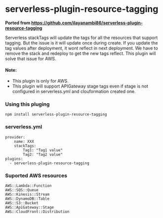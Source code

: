 # serverless-plugin-resource-tagging

**Ported from https://github.com/ilayanambi86/serverless-plugin-resource-tagging**

Serverless stackTags will update the tags for all the resources that support tagging. But the issue is it will update once during create. If you update the tag values after deployment, it wont reflect in next deployment.
We have to remove the stack and redeploy to get the new tags reflect. This plugin will solve that issue for AWS.

#### Note:

- This plugin is only for AWS.
- This plugin will support APIGateway stage tags even if stage is not configured in serverless.yml and clouformation created one.

### Using this pluging

```
npm install serverless-plugin-resource-tagging
```

### serverless.yml

```
provider:
    name: XXX
    stackTags:
        Tag1: "Tag1 value"
        Tag2: "Tag2 value"
plugins:
  - serverless-plugin-resource-tagging
```

### Suported AWS resources

```
AWS::Lambda::Function
AWS::SQS::Queue
AWS::Kinesis::Stream
AWS::DynamoDB::Table
AWS::S3::Bucket
AWS::ApiGateway::Stage
AWS::CloudFront::Distribution
```
